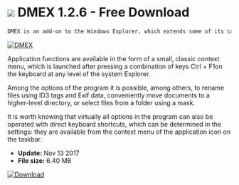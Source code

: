 # ![](https://cdn.softexe.net/static/icon/5/dmex-10762.png) DMEX 1.2.6 - Free Download

```sh
DMEX is an add-on to the Windows Explorer, which extends some of its capabilities, among others, to functions related to the placement of windows on the desktop and file operations such as renaming, moving between directories, selective selection and synchronization between folders.
```
[![DMEX](https:https://tse2.mm.bing.net/th?id=OIP.wXIUCexBkmKUTZbaxCFwkADuEG&pid=Api)](https://softexe.net/win/disks-files/file-managers/dmex:pRgfb.html)

Application functions are available in the form of a small, classic context menu, which is launched after pressing a combination of keys Ctrl + F1on the keyboard at any level of the system Explorer.
 
 Among the options of the program it is possible, among others, to rename files using ID3 tags and Exif data, conveniently move documents to a higher-level directory, or select files from a folder using a mask.
 
 It is worth knowing that virtually all options in the program can also be operated with direct keyboard shortcuts, which can be determined in the settings: they are available from the context menu of the application icon on the taskbar.


- **Update:** Nov 13 2017
- **File size:** 6.40 MB

[![Download](https://cdn.softexe.net/static/img/download.png)](https://softexe.net/win/disks-files/file-managers/dmex:pRgfb.html)

